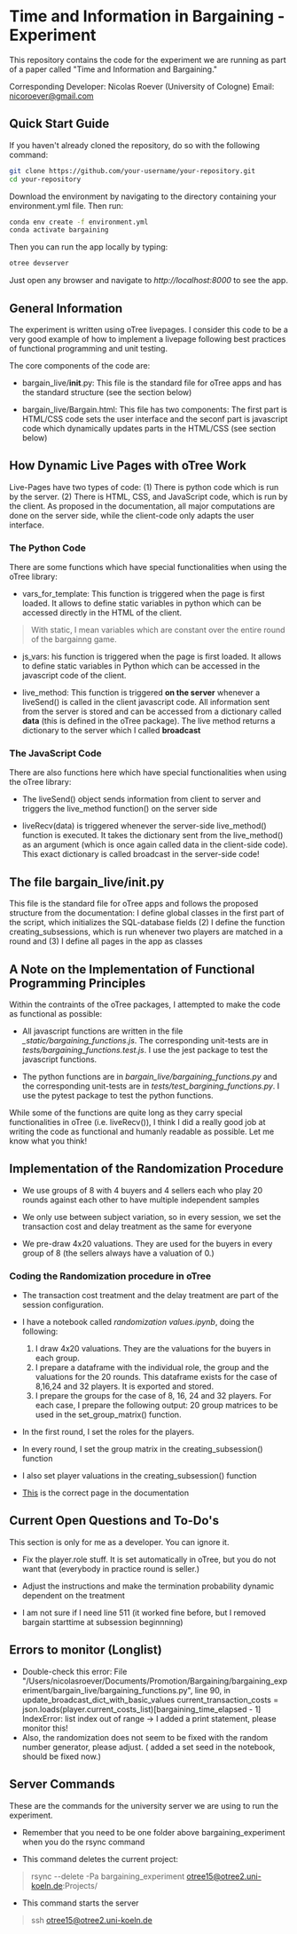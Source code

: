 # Time and Information in Bargaining - Experiment 

This repository contains the code for the experiment we are running as part of a paper called "Time and Information and Bargaining."

Corresponding Developer: 
Nicolas Roever (University of Cologne) 
Email: nicoroever@gmail.com 

## Quick Start Guide

If you haven't already cloned the repository, do so with the following command:

```bash
git clone https://github.com/your-username/your-repository.git
cd your-repository
```
Download the environment by navigating to the directory containing your environment.yml file. Then run:
```bash
conda env create -f environment.yml
conda activate bargaining
```

Then you can run the app locally by typing:
```bash
otree devserver
```
Just open any browser and navigate to *http://localhost:8000* to see the app. 

## General Information

The experiment is written using oTree livepages. I consider this code to be a very good example of how to implement a livepage following best practices of functional programming and unit testing. 

The core components of the code are: 

- bargain_live/__init__.py: This file is the standard file for oTree apps and has the standard structure (see the section below)

- bargain_live/Bargain.html: This file has two components: The first part is HTML/CSS code sets the user interface and the seconf part is javascript code which dynamically updates parts in the HTML/CSS (see section below)

## How Dynamic Live Pages with oTree Work 

Live-Pages have two types of code: (1) There is python code which is run by the server. (2) There is HTML, CSS, and JavaScript code, which is run by the client. As proposed in the documentation, all major computations are done on the server side, while the client-code only adapts the user interface.

### The Python Code

There are some functions which have special functionalities when using the oTree library: 

- vars_for_template: This function is triggered when the page is first loaded. It allows to define static variables in python which can be accessed directly in the HTML of the client. 

> With static, I mean variables which are constant over the entire round of the bargainng game.

- js_vars: his function is triggered when the page is first loaded. It allows to define static variables in Python which can be accessed in the javascript code of the client.

- live_method: This function is triggered **on the server** whenever a liveSend() is called in the client javascript code. All information sent from the server is stored and can be accessed from a dictionary called **data** (this is defined in the oTree package). The live method returns a dictionary to the server which I called **broadcast**

### The JavaScript Code

There are also functions here  which have special functionalities when using the oTree library: 

- The liveSend() object sends information from client to server and triggers the live_method function() on the server side

- liveRecv(data) is triggered whenever the server-side live_method() function is executed. It takes the dictionary sent from the live_method() as an argument (which is once again called data in the client-side code). This exact dictionary is called broadcast in the server-side code!


## The file bargain_live/__init__.py

This file is the standard file for oTree apps and follows the proposed structure from the documentation: I define global classes in the first part of the script, which initializes the SQL-database fields (2) I define the function creating_subsessions, which is run whenever two players are matched in a round and (3) I define all pages in the app as classes

## A Note on the Implementation of Functional Programming Principles 

Within the contraints of the oTree packages, I attempted to make the code as functional as possible:
- All javascript functions are written in the file *_static/bargaining_functions.js*. The corresponding unit-tests are in *tests/bargaining_functions.test.js*. I use the jest package to test the javascript functions.

- The python functions are in *bargain_live/bargaining_functions.py* and the corresponding unit-tests are in *tests/test_bargining_functions.py*. I use the pytest package to test the python functions. 

While some of the functions are quite long as they carry special functionalities in oTree (i.e. liveRecv()), I think I did a really good job at writing the code as functional and humanly readable as possible. Let me know what you think!

## Implementation of the Randomization Procedure

- We use groups of 8 with 4 buyers and 4 sellers each who play 20 rounds against each other to have multiple independent samples

- We only use between subject variation, so in every session, we set the transaction cost and delay treatment as the same for everyone

- We pre-draw 4x20 valuations. They are used for the buyers in every group of 8 (the sellers always have a valuation of 0.)



### Coding the Randomization procedure in oTree

- The transaction cost treatment and the delay treatment are part of the session configuration.

- I have a notebook called *randomization values.ipynb*, doing the following:

    1. I draw 4x20 valuations. They are the valuations for the buyers in each group. 
    3. I prepare a dataframe with the individual role, the group and the valuations for the 20 rounds. This dataframe exists for the case of 8,16,24 and 32 players. It is exported and stored.
    2.  I prepare the groups for the case of 8, 16, 24 and 32 players. For each case, I prepare the following output: 20 group matrices to be used in the set_group_matrix() function. 

- In the first round, I set the roles for the players. 

- In every round, I set the group matrix in the creating_subsession() function

- I also set player valuations in the creating_subsession() function 

- [This](https://otree.readthedocs.io/en/latest/multiplayer/groups.html) is the correct page in the documentation


## Current Open Questions and To-Do's

This section is only for me as a developer. You can ignore it. 

- Fix the player.role stuff. It is set automatically in oTree, but you do not want that (everybody in practice round is seller.)

- Adjust the instructions and make the termination probability dynamic dependent on the treatment
- I am not sure if I need line 511 (it worked fine before, but I removed bargain starttime at subsession beginnning)


## Errors to monitor (Longlist)

- Double-check this error:   File "/Users/nicolasroever/Documents/Promotion/Bargaining/bargaining_experiment/bargain_live/bargaining_functions.py", line 90, in update_broadcast_dict_with_basic_values
    current_transaction_costs = json.loads(player.current_costs_list)[bargaining_time_elapsed - 1]
IndexError: list index out of range -> I added a print statement, please monitor this!
- Also, the randomization does not seem to be fixed with the random number generator, please adjust. ( added a set seed in the notebook, should be fixed now.)


## Server Commands

These are the commands for the university server we are using to run the experiment.

- Remember that you need to be one folder above bargaining_experiment when you do the rsync command

- This command deletes the current project: 

> rsync --delete -Pa bargaining_experiment  otree15@otree2.uni-koeln.de:Projects/

-  This command starts the server
> ssh otree15@otree2.uni-koeln.de








